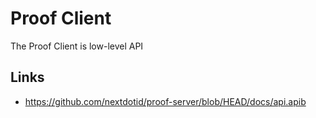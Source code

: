 # Proof Client

The Proof Client is low-level API

## Links

- <https://github.com/nextdotid/proof-server/blob/HEAD/docs/api.apib>
